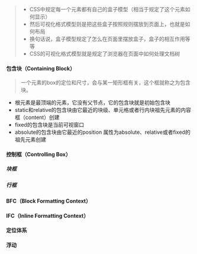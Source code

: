 > * CSS中规定每一个元素都有自己的盒子模型（相当于规定了这个元素如何显示）
> * 然后可视化格式模型则是把这些盒子按照规则摆放到页面上，也就是如何布局
> * 换句话说，盒子模型规定了怎么在页面里摆放盒子，盒子的相互作用等等
> * CSS的可视化格式模型就是规定了浏览器在页面中如何处理文档树

#### 包含块（Containing Block）
>一个元素的box的定位和尺寸，会与某一矩形框有关，这个框就称之为包含块。
* 根元素是最顶端的元素，它没有父节点，它的包含块就是初始包含块
* static和relative的包含块由它最近的块级、单元格或者行内块祖先元素的内容框（content）创建
* fixed的包含块是当前可视窗口
* absolute的包含块由它最近的position 属性为absolute、relative或者fixed的祖先元素创建

#### 控制框（Controlling Box）
##### 块框

##### 行框
#### BFC（Block Formatting Context）
#### IFC（Inline Formatting Context）
#### 定位体系
#### 浮动